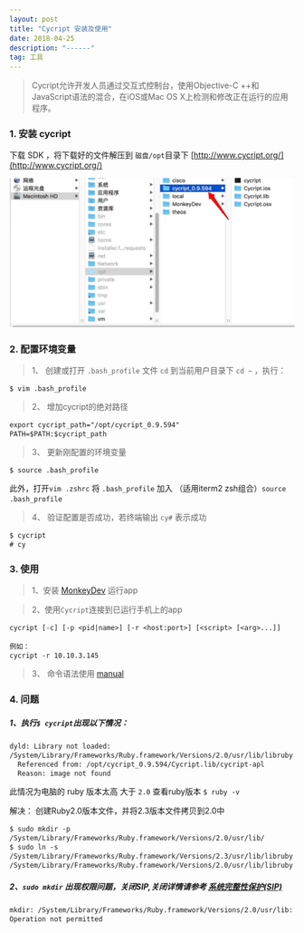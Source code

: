 ```yaml
---
layout: post
title: "Cycript 安装及使用"
date: 2018-04-25 
description: "------"
tag: 工具
--- 
```



> Cycript允许开发人员通过交互式控制台，使用Objective-C ++和JavaScript语法的混合，在iOS或Mac OS X上检测和修改正在运行的应用程序。

### 1. 安装 cycript
下载 SDK ，将下载好的文件解压到 `磁盘/opt`目录下
[http://www.cycript.org/](http://www.cycript.org/)

![](/images/media/15246440592105.jpg)



### 2. 配置环境变量

> 1、 创建或打开 `.bash_profile` 文件
`cd` 到当前用户目录下 `cd ~` ，执行：

```
$ vim .bash_profile
```

> 2、 增加cycript的绝对路径

```
export cycript_path="/opt/cycript_0.9.594"
PATH=$PATH:$cycript_path
```

> 3、 更新刚配置的环境变量
 
```
$ source .bash_profile 
```

此外，打开`vim .zshrc` 将 `.bash_profile` 加入 （适用iterm2 zsh组合）`source .bash_profile`
 
> 4、 验证配置是否成功，若终端输出 `cy#` 表示成功

```
$ cycript
# cy
```


### 3. 使用
> 1、安装 [MonkeyDev](https://github.com/AloneMonkey/MonkeyDev/wiki/%E5%AE%89%E8%A3%85) 运行app



> 2、使用`Cycript`连接到已运行手机上的app

```
cycript [-c] [-p <pid|name>] [-r <host:port>] [<script> [<arg>...]]

例如：
cycript -r 10.10.3.145
```

> 3、 命令语法使用
[manual](http://www.cycript.org/manual/#4dd1ca6b-2bd5-48e4-a0ee-06b0947880f5)



### 4. 问题

##### 1、执行`$ cycript`出现以下情况：

```
dyld: Library not loaded: /System/Library/Frameworks/Ruby.framework/Versions/2.0/usr/lib/libruby.2.0.0.dylib
  Referenced from: /opt/cycript_0.9.594/Cycript.lib/cycript-apl
  Reason: image not found
```

此情况为电脑的 ruby 版本太高 大于 `2.0`
查看ruby版本 `$ ruby -v`

解决： 创建Ruby2.0版本文件，并将2.3版本文件拷贝到2.0中

```
$ sudo mkdir -p /System/Library/Frameworks/Ruby.framework/Versions/2.0/usr/lib/
$ sudo ln -s /System/Library/Frameworks/Ruby.framework/Versions/2.3/usr/lib/libruby.2.3.0.dylib /System/Library/Frameworks/Ruby.framework/Versions/2.0/usr/lib/libruby.2.0.0.dylib
```

##### 2、`sudo mkdir` 出现权限问题，关闭SIP,关闭详情请参考 [系统完整性保护(SIP)](https://caolongs.github.io/2018/04/XtraFinder-%E7%B3%BB%E7%BB%9F%E5%AE%8C%E6%95%B4%E6%80%A7%E4%BF%9D%E6%8A%A4(SIP)/)

```
mkdir: /System/Library/Frameworks/Ruby.framework/Versions/2.0/usr/lib: Operation not permitted
```

